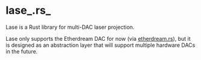 lase_.rs_
=========
Lase is a Rust library for multi-DAC laser projection. 

Lase only supports the Etherdream DAC for now (via 
[etherdream.rs](https://crates.io/crates/etherdream)), but it is designed as an
abstraction layer that will support multiple hardware DACs in the future.

